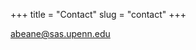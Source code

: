 +++
title = "Contact"
slug = "contact"
+++

[abeane@sas.upenn.edu](mailto:abeane@sas.upenn.edu)

<a href="https://github.com/gusbeane"><i class="fab fa-github"></i></a>


